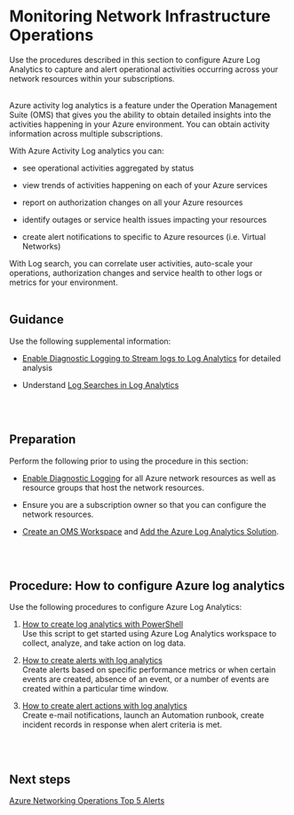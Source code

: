 # Monitoring Network Infrastructure Operations
Use the procedures described in this section to configure  Azure Log Analytics to capture and alert  operational activities occurring across your network resources within your subscriptions.
<br />
<br />

Azure activity log analytics is a feature under the Operation Management Suite (OMS) that gives you the ability to obtain detailed insights into the activities happening in your Azure environment. You can obtain activity information across multiple subscriptions.

With Azure Activity Log analytics you can:

- see operational activities aggregated by status
	
- view trends of activities happening on each of your Azure services
	
- report on authorization changes on all your Azure resources
	
- identify outages or service health issues impacting your resources
	
- create alert notifications to specific to Azure resources (i.e. Virtual Networks)
	
With Log search, you can correlate user activities, auto-scale your operations, authorization changes and service health to other logs or metrics for your environment.
<br />
<br />

## Guidance 
Use the following supplemental information:

- [Enable Diagnostic Logging to Stream logs to Log Analytics](https://docs.microsoft.com/en-us/azure/monitoring-and-diagnostics/monitor-stream-diagnostic-logs-log-analytics) for detailed analysis
	
- Understand [Log Searches in Log Analytics](https://docs.microsoft.com/en-us/azure/log-analytics/log-analytics-log-search)
<br />
<br />

## Preparation 
Perform the following prior to using the procedure in this section:

- [Enable Diagnostic Logging](https://docs.microsoft.com/en-us/azure/monitoring-and-diagnostics/monitoring-overview-of-diagnostic-logs#how-to-enable-collection-of-resource-diagnostic-logs) for all Azure network resources as well as resource groups that host the network resources.
	
- Ensure you are a subscription owner so that you can configure the network resources.
	
- [Create an OMS Workspace](https://docs.microsoft.com/en-us/azure/log-analytics/log-analytics-quick-create-workspace) and [Add the Azure Log Analytics Solution](https://docs.microsoft.com/en-us/azure/log-analytics/log-analytics-add-solutions).
<br />
<br />

## Procedure:  How to configure Azure log analytics
Use the following procedures to configure Azure Log Analytics:

1. [How to create log analytics with PowerShell](https://docs.microsoft.com/en-us/azure/log-analytics/scripts/log-analytics-powershell-sample-create-workspace?toc=%2fpowershell%2fmodule%2ftoc.json)  
     Use this script to get started using Azure Log Analytics workspace to  collect, analyze, and take action on log data. 
	
2. [How to create alerts with log analytics](https://docs.microsoft.com/en-us/azure/log-analytics/log-analytics-tutorial-response#create-alerts)  
     Create alerts based on specific performance metrics or when certain events are created, absence of an event, or a number of events are created within a particular time window.
	
3. [How to create alert actions with log analytics](https://docs.microsoft.com/en-us/azure/log-analytics/log-analytics-tutorial-response#alert-actions)  
     Create e-mail notifications, launch an Automation runbook, create incident records in response when alert criteria is met.
<br />
<br />

## Next steps
[Azure Networking Operations Top 5 Alerts](5.1.4-Azure-Networking-Operations-Top-5-Alerts.md)
